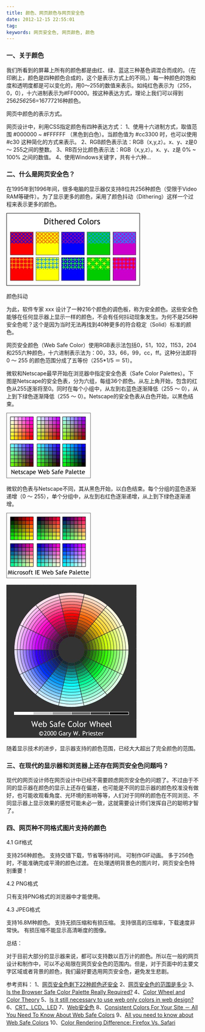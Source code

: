 ```yaml
---
title: 颜色、网页颜色与网页安全色
date: 2012-12-15 22:55:01
tag: 
keywords: 网页安全色, 网页颜色, 颜色
---
```


### **一、关于颜色**

我们所看到的屏幕上所有的颜色都是由红、绿、蓝这三种基色调混合而成的。（在印刷上，颜色是四种颜色合成的，这个是表示方式上的不同。）每一种颜色的饱和度和透明度都是可以变化的，用0～255的数值来表示。如纯红色表示为（255，0，0），十六进制表示为#FF0000。按这种表达方式，理论上我们可以得到256*256*256=16777216种颜色。

网页中颜色的表示方式。

网页设计中，利用CSS指定颜色有四种表达方式：
1、使用十六进制方式，取值范围 #000000 ~ #FFFFFF （黑色到白色）。当颜色值为 #cc3300 时，也可以使用 #c30 这种简化的方式来表示。
2、RGB颜色表示法：RGB（x,y,z）。x、y、z是0 ～ 255之间的整数。
3、RB百分比颜色表示法：RGB（x,y,z）。x、y、z是 0% ~ 100% 之间的数值。
4、使用Windows关键字，共有十六种...

### **二、什么是网页安全色？**

在1995年到1996年间，很多电脑的显示器仅支持8位共256种颜色（受限于Video RAM等硬件）。为了显示更多的颜色，采用了颜色抖动（Dithering）这样一个过程来表示更多的颜色。

![颜色抖动](20121215-about-colors/201212152258245002.png)

颜色抖动

为此，软件专家 xxx 设计了一种216个颜色的调色板，称为安全颜色。这些安全色能够在任何显示器上显示一样的颜色，不会有任何抖动现象发生。为何不是256种安全色呢？这个是因为当时无法再找到40种更多的符合稳定（Solid）标准的颜色。

网页安全颜色（Web Safe Color）使用RGB表示法包括0，51，102，1153，204和255六种颜色，十六进制表示法为：00，33，66，99，cc，ff。这种分法即将 0 ～ 255 的颜色范围分成了五等份（255*1/5 ＝ 51）。

微软和Netscape最早开始在浏览器中指定安全色表（Safe Color Palettes）。下图是Netscape的安全色表，分为六组，每组36个颜色。从左上角开始，包含的红色从255逐渐将至0。同时在每个小组中，从左到右蓝色逐渐降低（255 ～ 0），从上到下绿色逐渐降低（255 ～ 0）。Netscape的安全色表从白色开始，以黑色结束。

![](20121215-about-colors/20121215225838942.png)

微软的色表与Netscape不同，其从黑色开始，以白色结束。每个分组的蓝色逐渐递增（0 ～ 255），单个分组中，从左到右红色逐渐递增，从上到下绿色逐渐递增。

![](20121215-about-colors/201212152258475034.png)

![](20121215-about-colors/201212152259147701.png)

随着显示技术的进步，显示器支持的颜色范围，已经大大超出了完全颜色的范围。

### **三、在现代的显示器和浏览器上还存在网页安全色问题吗？**

现代的网页设计师在网页设计中已经不需要顾虑网页安全色的问题了。不过由于不同的显示器在颜色的显示上还存在偏差，也可能是不同的显示器的颜色校准没有做好，也可能收观看角度、光环境的影响等等，人们对于同样的颜色在不同浏览、不同显示器上显示效果的感觉可能未必一致，这就需要设计师们发挥自己的聪明才智了。

### 四、网页种不同格式图片支持的颜色

4.1 Gif格式

支持256种颜色。
支持交错下载，节省等待时间。
可制作GIF动画。
多于256色时，不能准确完成平滑的颜色过渡。
在处理透明背景色的图片时，网页安全色特别重要！

4.2 PNG格式

只有支持PNG格式的浏览器中才能使用。

4.3 JPEG格式

支持16.8M种颜色。
支持无损压缩和有损压缩。
支持很高的压缩率，下载速度非常快。
有损压缩不能显示高清晰度的图像。

总结：

对于目前大部分的显示器来说，都可以支持数以百万计的颜色。所以在一般的网页设计和制作中，可以不必局限在网页安全色的范围内。但是，对于页面中的主要文字区域或者背景的颜色，我们最好要选用网页安全色，避免发生悲剧。

参考资料：
1、[网页安全色剩下22种颜色还安全](http://tangshunlailove.blog.163.com/blog/static/275977232010225115448740/)
2、[网页安全色的范围是多少](http://www.docin.com/p-20430306.html)
3、[Is the Browser Safe Color Palette Really Required?](http://webdesign.about.com/od/color/qt/tipcolorbrsrsf.htm)
4、[Color Wheel and Color Theory](http://webdesign.about.com/cs/color/a/aacolortheory.htm)
5、[Is it still necessary to use web only colors in web design?](http://answers.yahoo.com/question/index?qid=20080114191630AAin7it)
6、[CRT、LCD、LED](http://blog.sina.com.cn/s/blog_5ef79e710100fthu.html)
7、[Web安全色](http://www.dreamdu.com/css/color_websafe/)
8、[Consistent Colors For Your Site － All You Need To Know About Web Safe Colors](http://www.htmlgoodies.com/tutorials/web_graphics/consistent-colors-for-your-site-all-you-need-to-know-about-web-safe-colors.html)
9、[All you need to know about Web Safe Colors](http://www.brighthub.com/internet/web-development/articles/125452.aspx)
10、[Color Rendering Difference: Firefox Vs. Safari](http://css-tricks.com/color-rendering-difference-firefox-vs-safari/)
